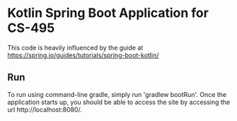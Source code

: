 # Kotlin Spring Boot Application for CS-495

This code is heavily influenced by the guide at https://spring.io/guides/tutorials/spring-boot-kotlin/

## Run

To run using command-line gradle, simply run 'gradlew bootRun'.  Once the
application starts up, you should be able to access the site by accessing
the url http://localhost:8080/.
